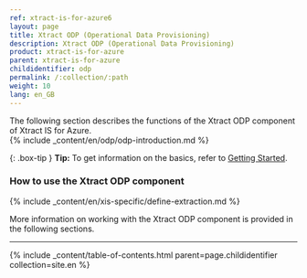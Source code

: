```yaml
---
ref: xtract-is-for-azure6
layout: page
title: Xtract ODP (Operational Data Provisioning)
description: Xtract ODP (Operational Data Provisioning)
product: xtract-is-for-azure
parent: xtract-is-for-azure
childidentifier: odp
permalink: /:collection/:path
weight: 10
lang: en_GB
---
```

The following section describes the functions of the Xtract ODP component of Xtract IS for Azure.<br>
{% include _content/en/odp/odp-introduction.md %} 

{: .box-tip }
**Tip:** To get information on the basics, refer to [Getting Started](./getting-started). <br>

### How to use the Xtract ODP component
{% include _content/en/xis-specific/define-extraction.md %}

More information on working with the Xtract ODP component is provided in the following sections.

---

{% include _content/table-of-contents.html parent=page.childidentifier collection=site.en %}
